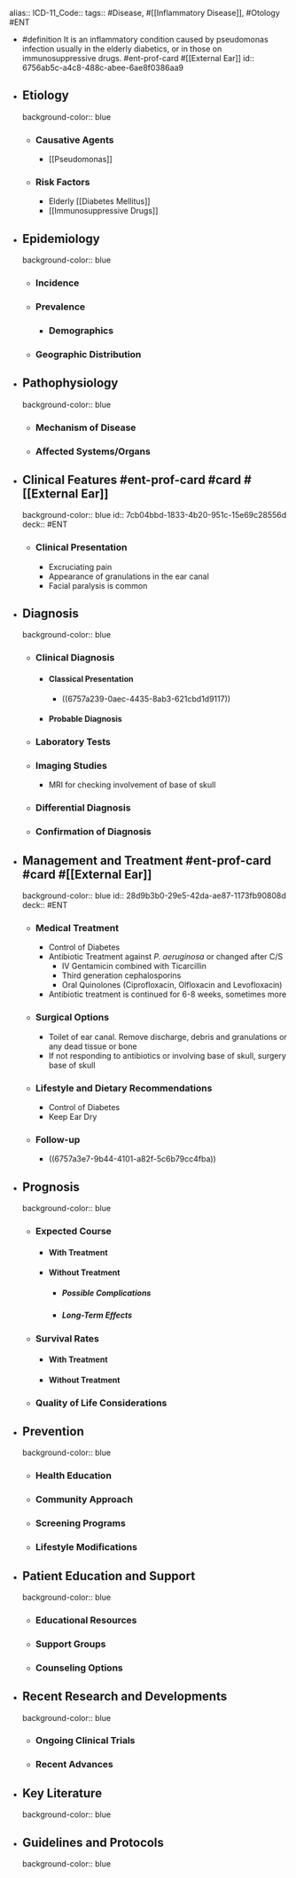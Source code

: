 alias::
ICD-11_Code::
tags:: #Disease, #[[Inflammatory Disease]], #Otology #ENT

- #definition It is an inflammatory condition caused by pseudomonas infection usually in the elderly diabetics, or in those on immunosuppressive drugs. #ent-prof-card  #[[External Ear]]
  id:: 6756ab5c-a4c8-488c-abee-6ae8f0386aa9
- ## Etiology
  background-color:: blue
	- ### Causative Agents
		- [[Pseudomonas]]
	- ### Risk Factors
		- Elderly [[Diabetes Mellitus]]
		- [[Immunosuppressive Drugs]]
- ## Epidemiology
  background-color:: blue
	- ### Incidence
	- ### Prevalence
		- ### Demographics
	- ### Geographic Distribution
- ## Pathophysiology
  background-color:: blue
	- ### Mechanism of Disease
	- ### Affected Systems/Organs
- ## Clinical Features #ent-prof-card #card #[[External Ear]]
  background-color:: blue
  id:: 7cb04bbd-1833-4b20-951c-15e69c28556d
  deck:: #ENT
	- ### Clinical Presentation
		- Excruciating pain
		- Appearance of granulations in the ear canal
		- Facial paralysis is common
- ## Diagnosis
  background-color:: blue
	- ### Clinical Diagnosis
		- #### Classical Presentation
			- ((6757a239-0aec-4435-8ab3-621cbd1d9117))
		- #### Probable Diagnosis
	- ### Laboratory Tests
	- ### Imaging Studies
		- MRI for checking involvement of base of skull
	- ### Differential Diagnosis
	- ### Confirmation of Diagnosis
- ## Management and Treatment #ent-prof-card #card #[[External Ear]]
  background-color:: blue
  id:: 28d9b3b0-29e5-42da-ae87-1173fb90808d
  deck:: #ENT
	- ### Medical Treatment
		- Control of Diabetes
		- Antibiotic Treatment against _P. aeruginosa_ or changed after C/S
			- IV Gentamicin combined with Ticarcillin
			- Third generation cephalosporins
			- Oral Quinolones (Ciprofloxacin, Olfloxacin and Levofloxacin)
		- Antibiotic treatment is continued for 6-8 weeks, sometimes more
	- ### Surgical Options
		- Toilet of ear canal. Remove discharge, debris and granulations or any dead tissue or bone
		- If not responding to antibiotics or involving base of skull, surgery base of skull
	- ### Lifestyle and Dietary Recommendations
		- Control of Diabetes
		- Keep Ear Dry
	- ### Follow-up
		- ((6757a3e7-9b44-4101-a82f-5c6b79cc4fba))
- ## Prognosis
  background-color:: blue
	- ### Expected Course
		- #### With Treatment
		- #### Without Treatment
			- ##### Possible Complications
			- ##### Long-Term Effects
	- ### Survival Rates
		- #### With Treatment
		- #### Without Treatment
	- ### Quality of Life Considerations
- ## Prevention
  background-color:: blue
	- ### Health Education
	- ### Community Approach
	- ### Screening Programs
	- ### Lifestyle Modifications
- ## Patient Education and Support
  background-color:: blue
	- ### Educational Resources
	- ### Support Groups
	- ### Counseling Options
- ## Recent Research and Developments
  background-color:: blue
	- ### Ongoing Clinical Trials
	- ### Recent Advances
- ## Key Literature
  background-color:: blue
- ## Guidelines and Protocols
  background-color:: blue